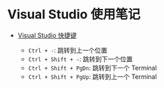 # Visual Studio 使用笔记

- [Visual Studio 快捷键][1]
  - `Ctrl + -`: 跳转到上一个位置
  - `Ctrl + Shift + -`: 跳转到下一个位置
  - `Ctrl + Shift + PgDn`: 跳转到下一个 Terminal
  - `Ctrl + Shift + PgUp`: 跳转到上一个 Terminal

  [1]: https://learn.microsoft.com/zh-cn/visualstudio/ide/default-keyboard-shortcuts-in-visual-studio?view=vs-2022
